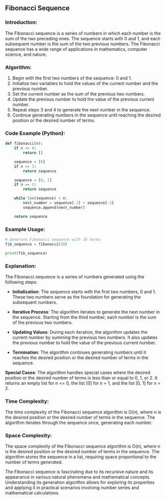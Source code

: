 ## Fibonacci Sequence

### Introduction:

The Fibonacci sequence is a series of numbers in which each number is the sum of the two preceding ones. The sequence starts with 0 and 1, and each subsequent number is the sum of the two previous numbers. The Fibonacci sequence has a wide range of applications in mathematics, computer science, and nature.

### Algorithm:

1. Begin with the first two numbers of the sequence: 0 and 1.
2. Initialize two variables to hold the values of the current number and the previous number.
3. Set the current number as the sum of the previous two numbers.
4. Update the previous number to hold the value of the previous current number.
5. Repeat steps 3 and 4 to generate the next number in the sequence.
6. Continue generating numbers in the sequence until reaching the desired position or the desired number of terms.

### Code Example (Python):

```python
def fibonacci(n):
    if n <= 0:
        return []

    sequence = [0]
    if n == 1:
        return sequence

    sequence = [0, 1]
    if n == 2:
        return sequence

    while len(sequence) < n:
        next_number = sequence[-1] + sequence[-2]
        sequence.append(next_number)

    return sequence
```

### Example Usage:

```python
# Generate Fibonacci sequence with 10 terms
fib_sequence = fibonacci(10)

print(fib_sequence)
```

### Explanation:

The Fibonacci sequence is a series of numbers generated using the following steps:

- **Initialization**: The sequence starts with the first two numbers, 0 and 1. These two numbers serve as the foundation for generating the subsequent numbers.

- **Iterative Process**: The algorithm iterates to generate the next number in the sequence. Starting from the third number, each number is the sum of the previous two numbers.

- **Updating Values**: During each iteration, the algorithm updates the current number by summing the previous two numbers. It also updates the previous number to hold the value of the previous current number.

- **Termination**: The algorithm continues generating numbers until it reaches the desired position or the desired number of terms in the sequence.

**Special Cases**: The algorithm handles special cases where the desired position or the desired number of terms is less than or equal to 0, 1, or 2. It returns an empty list for n <= 0, the list [0] for n = 1, and the list [0, 1] for n = 2.

### Time Complexity:

The time complexity of the Fibonacci sequence algorithm is O(n), where n is the desired position or the desired number of terms in the sequence. The algorithm iterates through the sequence once, generating each number.

### Space Complexity:

The space complexity of the Fibonacci sequence algorithm is O(n), where n is the desired position or the desired number of terms in the sequence. The algorithm stores the sequence in a list, requiring space proportional to the number of terms generated.

The Fibonacci sequence is fascinating due to its recursive nature and its appearance in various natural phenomena and mathematical concepts. Understanding its generation algorithm allows for exploring its properties and applying it in practical scenarios involving number series and mathematical calculations.

